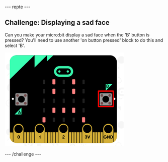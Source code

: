 \--- repte \---

## Challenge: Displaying a sad face

Can you make your micro:bit display a sad face when the 'B' button is pressed? You'll need to use another 'on button pressed' block to do this and select 'B'.

![captura de pantalla](images/badge-sad-emulator.png)

\--- /challenge \---